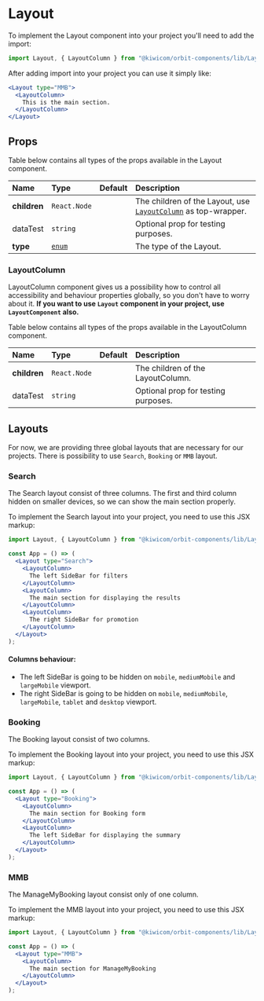 # Layout
To implement the Layout component into your project you'll need to add the import:
```jsx
import Layout, { LayoutColumn } from "@kiwicom/orbit-components/lib/Layout";
```
After adding import into your project you can use it simply like:
```jsx
<Layout type="MMB">
  <LayoutColumn>
    This is the main section.
  </LayoutColumn>
</Layout>
```

## Props
Table below contains all types of the props available in the Layout component.
    
| Name          | Type                        | Default         | Description                      |
| :------------ | :-------------------------- | :-------------- | :------------------------------- |
| **children**  | `React.Node`                |                 | The children of the Layout, use [`LayoutColumn`](#layoutcolumn) as top-wrapper.
| dataTest      | `string`                    |                 | Optional prop for testing purposes.
| **type**      | [`enum`](#layouts)          |                 | The type of the Layout.

### LayoutColumn
LayoutColumn component gives us a possibility how to control all accessibility and behaviour properties globally, so you don't have to worry about it.
**If you want to use `Layout` component in your project, use `LayoutComponent` also.**

Table below contains all types of the props available in the LayoutColumn component.
    
| Name          | Type                        | Default         | Description                      |
| :------------ | :-------------------------- | :-------------- | :------------------------------- |
| **children**  | `React.Node`                |                 | The children of the LayoutColumn.
| dataTest      | `string`                    |                 | Optional prop for testing purposes.

## Layouts
For now, we are providing three global layouts that are necessary for our projects.
There is possibility to use `Search`, `Booking` or `MMB` layout.

### Search
The Search layout consist of three columns. The first and third column hidden on smaller devices, so we can show the main section properly.

To implement the Search layout into your project, you need to use this JSX markup:
```jsx
import Layout, { LayoutColumn } from "@kiwicom/orbit-components/lib/Layout";

const App = () => (
  <Layout type="Search">
    <LayoutColumn>
      The left SideBar for filters
    </LayoutColumn>
    <LayoutColumn>
      The main section for displaying the results
    </LayoutColumn>
    <LayoutColumn>
      The right SideBar for promotion
    </LayoutColumn>
  </Layout>
);
```

#### Columns behaviour:
 - The left SideBar is going to be hidden on `mobile`, `mediumMobile` and `largeMobile` viewport.
 - The right SideBar is going to be hidden on `mobile`, `mediumMobile`, `largeMobile`, `tablet` and `desktop` viewport.
 
### Booking
The Booking layout consist of two columns.

To implement the Booking layout into your project, you need to use this JSX markup:
```jsx
import Layout, { LayoutColumn } from "@kiwicom/orbit-components/lib/Layout";

const App = () => (
  <Layout type="Booking">
    <LayoutColumn>
      The main section for Booking form
    </LayoutColumn>
    <LayoutColumn>
      The left SideBar for displaying the summary
    </LayoutColumn>
  </Layout>
);
```

### MMB
The ManageMyBooking layout consist only of one column.

To implement the MMB layout into your project, you need to use this JSX markup:
```jsx
import Layout, { LayoutColumn } from "@kiwicom/orbit-components/lib/Layout";

const App = () => (
  <Layout type="MMB">
    <LayoutColumn>
      The main section for ManageMyBooking
    </LayoutColumn>
  </Layout>
);
```
